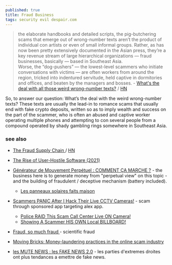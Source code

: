 ```yaml
---
published: true
title: Fraud Business
tags: security evil despair.com
---
```

> the elaborate handbooks and detailed scripts, the pig-butchering scams that emerge out of wrong-number texts aren’t the product of individual con artists or even of small informal groups. Rather, as has now been pretty extensively documented in the Asian press, they’re a key revenue stream of large hierarchical organizations — fraud businesses, basically — based in Southeast Asia.   
> Worse, the “dog-pushers” — the lowest-level scammers who initiate conversations with victims — are often workers from around the region, tricked into indentured servitude, held captive in dormitories and offices, and beaten by the managers and bosses. - [What's the deal with all those weird wrong-number texts?](https://maxread.substack.com/p/whats-the-deal-with-all-those-weird) / [HN](https://news.ycombinator.com/item?id=31949731)

So, to answer our question: What’s the deal with the weird wrong-number texts? These texts are usually the lead-in to romance scams that usually end with fake crypto deposits, written so as to imply wealth and success on the part of the scammer, who is often an abused and captive worker operating multiple phones and attempting to con several people from a compound operated by shady gambling rings somewhere in Southeast Asia.

### see also
- [The Fraud Supply Chain ](https://bam.kalzumeus.com/archive/the-fraud-supply-chain/) / [HN](https://news.ycombinator.com/item?id=29437712)
- [	The Rise of User-Hostile Software (2021) ](https://news.ycombinator.com/item?id=34108692)
- [Générateur de Mouvement Perpétuel : COMMENT ÇA MARCHE ?](https://youtu.be/LaMdiz2e-6k?feature=shared&t=451) - the business here is to generate money from "perpetual view" on this topic - and the building of fraudulent / deceptive mechanism (battery included).
	- [Les panneaux solaires faits maison](https://www.youtube.com/watch?v=M1-fraZ35d8)
- [Scammers PANIC After I Hack Their Live CCTV Cameras!](https://www.youtube.com/watch?v=58JqGuclqng) - scam through sponsored app targeting alex app.
	- [Police RAID This Scam Call Center Live ON Camera!](https://www.youtube.com/watch?v=ewg_xdR0_Vw)
	- [Showing A Scammer HIS OWN Local BILLBOARD!](https://www.youtube.com/watch?v=jjukOD4f32U)
- [Fraud, so much fraud ](https://news.ycombinator.com/item?id=41672599) - scientific fraud
- [Moving Bricks: Money-laundering practices in the online scam industry](https://news.ycombinator.com/item?id=41669934)

- [les MUTE NEWS : les FAKE NEWS 2.0](https://www.youtube.com/watch?v=KDIocZ5Pp3k) - les parties d'extremes droites ont plus tendances a emettre de fake news.

